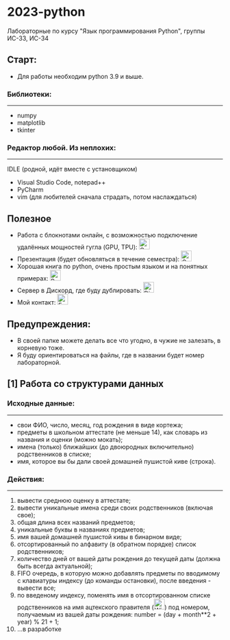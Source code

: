 # 2023-python
Лабораторные по курсу "Язык программирования Python", группы ИС-33, ИС-34

## Старт:
- Для работы необходим python 3.9 и выше.

### Библиотеки:

---

- numpy
- matplotlib
- tkinter

### Редактор любой. Из неплохих:

---

IDLE (родной, идёт вместе с установщиком)
- Visual Studio Code, notepad++
- PyCharm
- vim (для любителей сначала страдать, потом наслаждаться)

## Полезное
<ul>
<Li>
Работа с блокнотами онлайн, с возможностью подключение удалённых мощностей гугла (GPU, TPU):
<a href="https://colab.research.google.com/">
<img src="https://img.shields.io/badge/Google%20Colab-2275be?logo=google&logoColor=fcec06" height="25" alt="Google colab Badge"/>
</a><br>
</Li>
<Li>
Презентация (будет обновляться в течение семестра): 
<a href="https://docs.google.com/presentation/d/1CqyrZYSh15dsVWt57eu14UDtm2-GFpSF5TD2_tVLaCc/edit?usp=sharing">
<img src="https://img.shields.io/badge/Google%20docs-2275be?logo=google&logoColor=fcec06" height="25" alt="Google Docs Badge"/>
</a><br>
</Li>
<Li>
Хорошая книга по python, очень простым языком и на понятных примерах: 
<a href="https://wombat.org.ua/AByteOfPython/AByteofPythonRussian-2.02.pdf">
<img src="https://img.shields.io/badge/Wombat-2275be?labelColor=fcec06" height="25" alt="Book Badge"/>
</a><br>
</Li>
<Li>
Сервер в Дискорд, где буду дублировать: 
<a href="https://discord.gg/MzPkCYf4Dh">
<img src="https://img.shields.io/badge/Discord-2275be?logo=discord&logoColor=fcec06" height="25" alt="Discord Badge"/>
</a><br>
</Li>
<Li>
Мой контакт:
<a href="mailto:nsmorozov@rf.unn.ru">
  <img src="https://img.shields.io/badge/E%E2%80%93mail-2275be?logo=gmail&logoColor=fcec06" height="25" alt="E–mail Badge"/>
</a>
</Ul>

## Предупреждения:
- В своей папке можете делать все что угодно, в чужие не залезать, в корневую тоже.
- Я буду ориентироваться на файлы, где в названии будет номер лабораторной.

## [1] Работа со структурами данных
	
### Исходные данные:

---

- свои ФИО, число, месяц, год рождения в виде кортежа;
- предметы в школьном аттестате (не меньше 14), как словарь из названия и оценки (можно мокать);
- имена (только) ближайших (до двоюродных включительно) родственников в списке;
- имя, которое вы бы дали своей домашней пушистой киве (строка).

### Действия:

---

<ol>
<Li> вывести среднюю оценку в аттестате;</Li>
<Li> вывести уникальные имена среди своих родственников (включая свое);</Li>
<Li> общая длина всех названий предметов;</Li>
<Li> уникальные буквы в названиях предметов;</Li>
<Li> имя вашей домашней пушистой кивы в бинарном виде;</Li>
<Li> отсортированный по алфавиту (в обратном порядке) список родственников;</Li>
<Li> количество дней от вашей даты рождения до текущей даты (должна быть всегда актуальной);</Li>
<Li> FIFO очередь, в которую можно добавлять предметы по вводимому с клавиатуры индексу (до команды остановки), после введения - вывести все;</Li>
<Li> по введеному индексу, поменять имя в отсортированном списке родственников на имя ацтекского правителя (<a href="https://en.wikipedia.org/wiki/List_of_rulers_of_Tenochtitlan"><img src="https://img.shields.io/badge/Wikipedia-2275be?logo=Wikipedia&logoColor=fcec06" height="25" alt="Wiki Badge"/></a>) под номером, получаемым из вашей даты рождения: number = (day + month**2 + year) % 21 + 1;</Li>
<Li>...в разработке</Li>
<ol>
